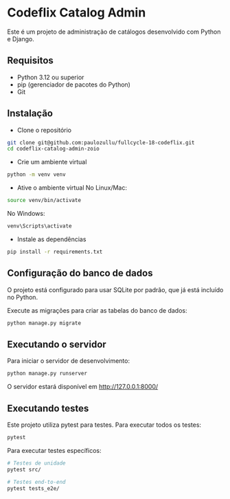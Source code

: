 # Codeflix Catalog Admin

Este é um projeto de administração de catálogos desenvolvido com Python e Django.

## Requisitos

- Python 3.12 ou superior
- pip (gerenciador de pacotes do Python)
- Git

## Instalação

- Clone o repositório

```bash
git clone git@github.com:paulozullu/fullcycle-18-codeflix.git
cd codeflix-catalog-admin-zoio
```

- Crie um ambiente virtual

```bash
python -m venv venv
```

- Ative o ambiente virtual
No Linux/Mac:

```bash
source venv/bin/activate
```

No Windows:

```bash
venv\Scripts\activate
```

- Instale as dependências

```bash
pip install -r requirements.txt
```

## Configuração do banco de dados

O projeto está configurado para usar SQLite por padrão, que já está incluído no Python.

Execute as migrações para criar as tabelas do banco de dados:

```bash
python manage.py migrate
```

## Executando o servidor

Para iniciar o servidor de desenvolvimento:

```bash
python manage.py runserver
```

O servidor estará disponível em <http://127.0.0.1:8000/>

## Executando testes

Este projeto utiliza pytest para testes. Para executar todos os testes:

```bash
pytest
```

Para executar testes específicos:

```bash
# Testes de unidade
pytest src/

# Testes end-to-end
pytest tests_e2e/
```

